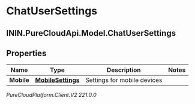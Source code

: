 # ChatUserSettings

## ININ.PureCloudApi.Model.ChatUserSettings

## Properties

|Name | Type | Description | Notes|
|------------ | ------------- | ------------- | -------------|
| **Mobile** | [**MobileSettings**](MobileSettings) | Settings for mobile devices | |



_PureCloudPlatform.Client.V2 221.0.0_
